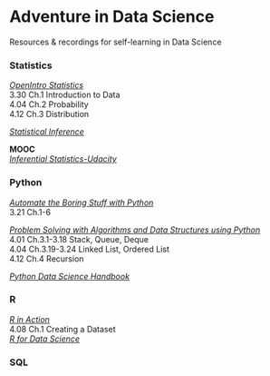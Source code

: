 # Adventure in Data Science
Resources & recordings for self-learning in Data Science 


### Statistics 
[*OpenIntro Statistics*](https://www.openintro.org/download.php?file=os3_tablet&referrer=/stat/textbook.php) <br>
3.30 Ch.1 Introduction to Data <br>
4.04 Ch.2 Probability <br>
4.12 Ch.3 Distribution <br>

[*Statistical Inference*](https://fsalamri.files.wordpress.com/2015/02/casella_berger_statistical_inference1.pdf) <br>

**MOOC** <br>
[*Inferential Statistics-Udacity*](https://cn.udacity.com/course/intro-to-inferential-statistics--ud201)<br>



### Python
[*Automate the Boring Stuff with Python*](https://automatetheboringstuff.com/) <br>
3.21 Ch.1-6 <br>

[*Problem Solving with Algorithms and Data Structures using Python*](https://interactivepython.org/runestone/static/pythonds/index.html) <br>
4.01 Ch.3.1-3.18 Stack, Queue, Deque <br>
4.04 Ch.3.19-3.24 Linked List, Ordered List <br>
4.12 Ch.4 Recursion <br>

[*Python Data Science Handbook*](https://jakevdp.github.io/PythonDataScienceHandbook/) <br>

### R
[*R in Action*](https://www.manning.com/books/r-in-action-second-edition?a_bid=5c2b1e1d&a_aid=RiA2ed) <br>
4.08 Ch.1 Creating a Dataset <br>
[*R for Data Science*](http://r4ds.had.co.nz/) <br>

### SQL
